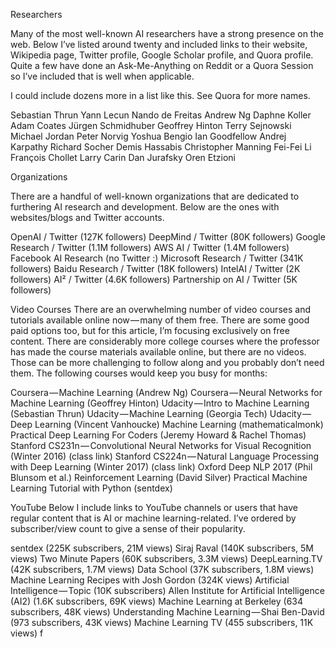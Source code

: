 
Researchers

Many of the most well-known AI researchers have a strong presence on the web. Below I’ve listed around twenty and included links to their website, Wikipedia page, Twitter profile, Google Scholar profile, and Quora profile. Quite a few have done an Ask-Me-Anything on Reddit or a Quora Session so I’ve included that is well when applicable.

I could include dozens more in a list like this. See Quora for more names.

Sebastian Thrun 
Yann Lecun 
Nando de Freitas
Andrew Ng 
Daphne Koller 
Adam Coates 
Jürgen Schmidhuber
Geoffrey Hinton 
Terry Sejnowski 
Michael Jordan 
Peter Norvig 
Yoshua Bengio 
Ian Goodfellow 
Andrej Karpathy 
Richard Socher 
Demis Hassabis 
Christopher Manning 
Fei-Fei Li 
François Chollet
Larry Carin 
Dan Jurafsky 
Oren Etzioni 

Organizations

There are a handful of well-known organizations that are dedicated to furthering AI research and development. Below are the ones with websites/blogs and Twitter accounts.

OpenAI / Twitter (127K followers)
DeepMind / Twitter (80K followers)
Google Research / Twitter (1.1M followers)
AWS AI / Twitter (1.4M followers)
Facebook AI Research (no Twitter :)
Microsoft Research / Twitter (341K followers)
Baidu Research / Twitter (18K followers)
IntelAI / Twitter (2K followers)
AI² / Twitter (4.6K followers)
Partnership on AI / Twitter (5K followers)

Video Courses
There are an overwhelming number of video courses and tutorials available online now — many of them free. There are some good paid options too, but for this article, I’m focusing exclusively on free content. There are considerably more college courses where the professor has made the course materials available online, but there are no videos. Those can be more challenging to follow along and you probably don’t need them. The following courses would keep you busy for months:

Coursera — Machine Learning (Andrew Ng)
Coursera — Neural Networks for Machine Learning (Geoffrey Hinton)
Udacity — Intro to Machine Learning (Sebastian Thrun)
Udacity — Machine Learning (Georgia Tech)
Udacity — Deep Learning (Vincent Vanhoucke)
Machine Learning (mathematicalmonk)
Practical Deep Learning For Coders (Jeremy Howard & Rachel Thomas)
Stanford CS231n — Convolutional Neural Networks for Visual Recognition (Winter 2016) (class link)
Stanford CS224n — Natural Language Processing with Deep Learning (Winter 2017) (class link)
Oxford Deep NLP 2017 (Phil Blunsom et al.)
Reinforcement Learning (David Silver)
Practical Machine Learning Tutorial with Python (sentdex)

YouTube
Below I include links to YouTube channels or users that have regular content that is AI or machine learning-related. I’ve ordered by subscriber/view count to give a sense of their popularity.

sentdex (225K subscribers, 21M views)
Siraj Raval (140K subscribers, 5M views)
Two Minute Papers (60K subscribers, 3.3M views)
DeepLearning.TV (42K subscribers, 1.7M views)
Data School (37K subscribers, 1.8M views)
Machine Learning Recipes with Josh Gordon (324K views)
Artificial Intelligence — Topic (10K subscribers)
Allen Institute for Artificial Intelligence (AI2) (1.6K subscribers, 69K views)
Machine Learning at Berkeley (634 subscribers, 48K views)
Understanding Machine Learning — Shai Ben-David (973 subscribers, 43K views)
Machine Learning TV (455 subscribers, 11K views)
f
